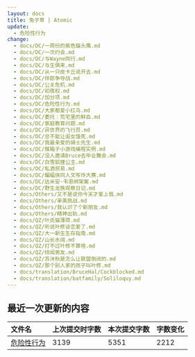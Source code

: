 ```yaml
---
layout: docs
title: 兔子草 | Atomic
update: 
  - 危险性行为
change:
  - docs/DC/一周份的紫色猫头鹰.md
  - docs/DC/一次约会.md
  - docs/DC/与Wayne同行.md
  - docs/DC/与生俱来.md
  - docs/DC/从一只皮卡丘说开去.md
  - docs/DC/伴郎争夺战.md
  - docs/DC/公关危机.md
  - docs/DC/初夜权.md
  - docs/DC/加分项.md
  - docs/DC/危险性行为.md
  - docs/DC/大家都爱小红鸟.md
  - docs/DC/委托：荒宅里的鲜血.md
  - docs/DC/家庭教育问题.md
  - docs/DC/异世界的飞行员.md
  - docs/DC/总不能让闺女饿死.md
  - docs/DC/我最亲爱的骑士先生.md
  - docs/DC/推箱子小游戏编程实例.md
  - docs/DC/没人邀请Bruce去毕业舞会.md
  - docs/DC/白雪狐狸公主.md
  - docs/DC/私酒贸易.md
  - docs/DC/蝙蝠侠同人文写作大赛.md
  - docs/DC/达米安·韦恩绑架案.md
  - docs/DC/野生龙族观察日记.md
  - docs/Others/又不是说你今天才爱上我.md
  - docs/Others/审美挑战.md
  - docs/Others/我认识了个新朋友.md
  - docs/Others/精神出轨.md
  - docs/QZ/叶氏猫薄荷.md
  - docs/QZ/听说叶修谈恋爱了.md
  - docs/QZ/大一新生生存指南.md
  - docs/QZ/山长水阔.md
  - docs/QZ/打不过叶修不算啥.md
  - docs/QZ/绯闻男友.md
  - docs/QZ/苏沐秋是怎么让联盟倒闭的.md
  - docs/QZ/那个别人家的孩子叫叶修.md
  - docs/translation/BruceHal/Cockblocked.md
  - docs/translation/batfamily/Soliloquy.md
---
```


## 最近一次更新的内容

|文件名|上次提交时字数|本次提交字数|字数变化|
|:-|:-|:-|:-|
|[危险性行为](DC/危险性行为.md)|3139|5351|2212|
